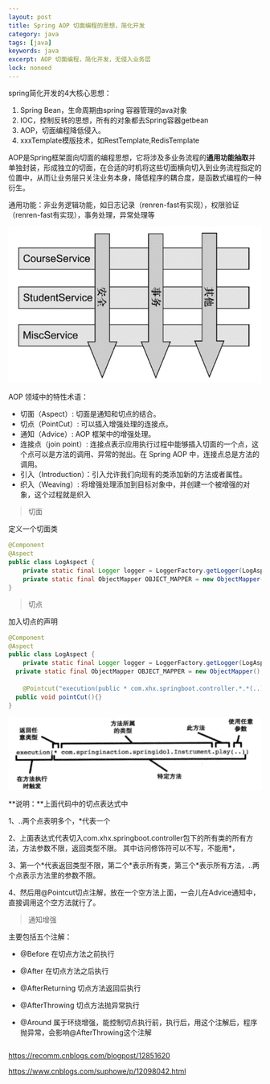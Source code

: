 ```yaml
---
layout: post
title: Spring AOP 切面编程的思想，简化开发
category: java
tags: [java]
keywords: java
excerpt: AOP 切面编程，简化开发，无侵入业务层
lock: noneed
---
```


spring简化开发的4大核心思想：

1. Spring Bean，生命周期由spring 容器管理的ava对象
2. IOC，控制反转的思想，所有的对象都去Spring容器getbean
3. AOP，切面编程降低侵入。
4. xxxTemplate模版技术，如RestTemplate,RedisTemplate  

AOP是Spring框架面向切面的编程思想，它将涉及多业务流程的**通用功能抽取**并单独封装，形成独立的切面，在合适的时机将这些切面横向切入到业务流程指定的位置中，从而让业务层只关注业务本身，降低程序的耦合度，是函数式编程的一种衍生。

通用功能：非业务逻辑功能，如日志记录（renren-fast有实现），权限验证（renren-fast有实现），事务处理，异常处理等

![](\assets\images\2020\java\spring-aop.png)

AOP 领域中的特性术语：

- 切面（Aspect）: 切面是通知和切点的结合。
- 切点（PointCut）: 可以插入增强处理的连接点。
- 通知（Advice）: AOP 框架中的增强处理。
- 连接点（join point）: 连接点表示应用执行过程中能够插入切面的一个点，这个点可以是方法的调用、异常的抛出。在 Spring AOP 中，连接点总是方法的调用。
- 引入（Introduction）：引入允许我们向现有的类添加新的方法或者属性。
- 织入（Weaving）: 将增强处理添加到目标对象中，并创建一个被增强的对象，这个过程就是织入

> 切面

定义一个切面类

```java
@Component
@Aspect
public class LogAspect {
    private static final Logger logger = LoggerFactory.getLogger(LogAspect.class);
    private static final ObjectMapper OBJECT_MAPPER = new ObjectMapper();
}
```

> 切点

加入切点的声明

```java
@Component
@Aspect
public class LogAspect {
	private static final Logger logger = LoggerFactory.getLogger(LogAspect.class);
  private static final ObjectMapper OBJECT_MAPPER = new ObjectMapper();
  
	@Pointcut("execution(public * com.xhx.springboot.controller.*.*(..))")
  public void pointCut(){}
}
```

![](/assets/images/2020/java/spring-aop-1.png)

**说明：**上面代码中的切点表达式中

1、..两个点表明多个，*代表一个

2、上面表达式代表切入com.xhx.springboot.controller包下的所有类的所有方法，方法参数不限，返回类型不限。  其中访问修饰符可以不写，不能用\*，

3、第一个\*代表返回类型不限，第二个\*表示所有类，第三个*表示所有方法，..两个点表示方法里的参数不限。 

4、然后用@Pointcut切点注解，放在一个空方法上面，一会儿在Advice通知中，直接调用这个空方法就行了。 



> 通知增强

主要包括五个注解：

- @Before 在切点方法之前执行

- @After 在切点方法之后执行

- @AfterReturning 切点方法返回后执行

- @AfterThrowing 切点方法抛异常执行

- @Around 属于环绕增强，能控制切点执行前，执行后，用这个注解后，程序抛异常，会影响@AfterThrowing这个注解

```java

```











https://recomm.cnblogs.com/blogpost/12851620

https://www.cnblogs.com/suphowe/p/12098042.html

